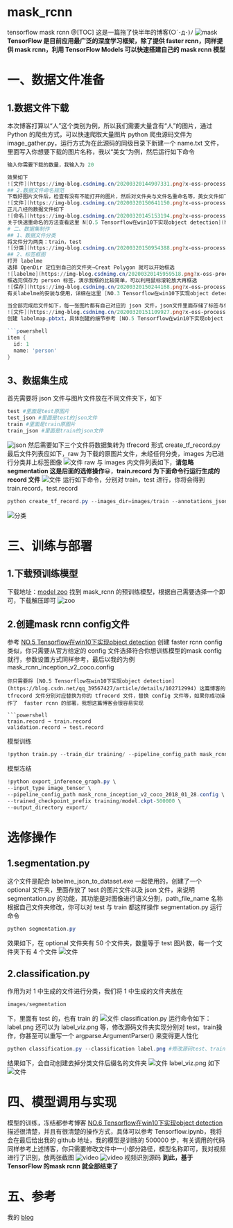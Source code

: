 # mask_rcnn
tensorflow mask rcnn
@[TOC]
这是一篇拖了快半年的博客(○´･д･)ﾉ
![mask](https://img-blog.csdnimg.cn/20200320143449625.png?x-oss-process=image/watermark,type_ZmFuZ3poZW5naGVpdGk,shadow_10,text_aHR0cHM6Ly9ibG9nLmNzZG4ubmV0L3FxXzM5NTY3NDI3,size_16,color_FFFFFF,t_70#pic_center)
**TensorFlow 是目前应用最广泛的深度学习框架，除了提供 faster rcnn，同样提供 mask rcnn，利用 TensorFlow Models 可以快速搭建自己的 mask rcnn 模型**

# 一、数据文件准备
## 1.数据文件下载
本次博客打算以“人”这个类别为例，所以我们需要大量含有“人”的图片，通过 Python 的爬虫方式，可以快速爬取大量图片
python 爬虫源码文件为 image_gather.py，运行方式为在此源码的同级目录下新建一个 name.txt 文件，里面写入你想要下载的图片名称，我以“美女”为例，然后运行如下命令
```powershell
输入你需要下载的数量，我输入为 20

效果如下
![文件](https://img-blog.csdnimg.cn/20200320144907331.png?x-oss-process=image/watermark,type_ZmFuZ3poZW5naGVpdGk,shadow_10,text_aHR0cHM6Ly9ibG9nLmNzZG4ubmV0L3FxXzM5NTY3NDI3,size_16,color_FFFFFF,t_70#pic_center)
## 2.数据文件命名规范
下载好图片文件后，检查有没有不能打开的图片，然后对文件夹与文件名重命名等，美女文件如下
![文件](https://img-blog.csdnimg.cn/20200320150641150.png?x-oss-process=image/watermark,type_ZmFuZ3poZW5naGVpdGk,shadow_10,text_aHR0cHM6Ly9ibG9nLmNzZG4ubmV0L3FxXzM5NTY3NDI3,size_16,color_FFFFFF,t_70)
正儿八经的数据文件如下
![命名](https://img-blog.csdnimg.cn/20200320145153194.png?x-oss-process=image/watermark,type_ZmFuZ3poZW5naGVpdGk,shadow_10,text_aHR0cHM6Ly9ibG9nLmNzZG4ubmV0L3FxXzM5NTY3NDI3,size_16,color_FFFFFF,t_70)
关于快速重命名的方法查看这里 N[O.5 Tensorflow在win10下实现object detection](https://blog.csdn.net/qq_39567427/article/details/102712994)
# 二、数据集制作
## 1、数据文件分类
将文件分为两类：train，test
![分类](https://img-blog.csdnimg.cn/20200320150954388.png?x-oss-process=image/watermark,type_ZmFuZ3poZW5naGVpdGk,shadow_10,text_aHR0cHM6Ly9ibG9nLmNzZG4ubmV0L3FxXzM5NTY3NDI3,size_16,color_FFFFFF,t_70)
## 2、标签框图
打开 labelme
选择 OpenDir 定位到自己的文件夹→Creat Polygon 就可以开始框选
![labelme](https://img-blog.csdnimg.cn/20200320145959518.png?x-oss-process=image/watermark,type_ZmFuZ3poZW5naGVpdGk,shadow_10,text_aHR0cHM6Ly9ibG9nLmNzZG4ubmV0L3FxXzM5NTY3NDI3,size_16,color_FFFFFF,t_70)
框选完保存为 person 标签，演示我框的比较简单，可以利用鼠标滚轮放大再框选
![保存](https://img-blog.csdnimg.cn/20200320150244168.png?x-oss-process=image/watermark,type_ZmFuZ3poZW5naGVpdGk,shadow_10,text_aHR0cHM6Ly9ibG9nLmNzZG4ubmV0L3FxXzM5NTY3NDI3,size_16,color_FFFFFF,t_70)
有关labelme的安装与使用，详细在这里 [NO.3 Tensorflow在win10下实现object detection](https://blog.csdn.net/qq_39567427/article/details/102596678)

当全部完成后文件如下，每一张图片都有自己对应的 json 文件，json文件里面存储了标签与你框图时每一个点的坐标
![文件](https://img-blog.csdnimg.cn/20200320151109927.png?x-oss-process=image/watermark,type_ZmFuZ3poZW5naGVpdGk,shadow_10,text_aHR0cHM6Ly9ibG9nLmNzZG4ubmV0L3FxXzM5NTY3NDI3,size_16,color_FFFFFF,t_70)
创建 labelmap.pbtxt，具体创建的细节参考 [NO.5 Tensorflow在win10下实现object detection](https://blog.csdn.net/qq_39567427/article/details/102712994)

```powershell
item {
  id: 1
  name: 'person'
}
```

## 3、数据集生成
首先需要将 json 文件与图片文件放在不同文件夹下，如下

```powershell
test #里面是test原图片
test_json #里面是test的json文件
train #里面是train原图片
train_json #里面是train的json文件
```
![json](https://img-blog.csdnimg.cn/20200320153025862.png?x-oss-process=image/watermark,type_ZmFuZ3poZW5naGVpdGk,shadow_10,text_aHR0cHM6Ly9ibG9nLmNzZG4ubmV0L3FxXzM5NTY3NDI3,size_16,color_FFFFFF,t_70#pic_center)
然后需要如下三个文件将数据集转为 tfrecord 形式
create_tf_record.py
最后文件列表应如下，raw 为下载的原图片文件，未经任何分类，images 为已进行分类并上标签图像
![文件](https://img-blog.csdnimg.cn/20200320153743444.png?x-oss-process=image/watermark,type_ZmFuZ3poZW5naGVpdGk,shadow_10,text_aHR0cHM6Ly9ibG9nLmNzZG4ubmV0L3FxXzM5NTY3NDI3,size_16,color_FFFFFF,t_70#pic_center)
raw 与 images 内文件列表如下，**请忽略 segmentation 这是后面的选修操作**😀，**train.record 为下面命令行运行生成的 record 文件**
![文件](https://img-blog.csdnimg.cn/20200320154116111.png?x-oss-process=image/watermark,type_ZmFuZ3poZW5naGVpdGk,shadow_10,text_aHR0cHM6Ly9ibG9nLmNzZG4ubmV0L3FxXzM5NTY3NDI3,size_16,color_FFFFFF,t_70)
运行如下命令，分别对 train，test 进行，你将会得到 train.record，test.record

```powershell
python create_tf_record.py --images_dir=images/train --annotations_json_dir=images/train_json --label_map_path=labelmap.pbtxt --output_path=images/train.record
```
![分类](https://img-blog.csdnimg.cn/20200320152652324.png?x-oss-process=image/watermark,type_ZmFuZ3poZW5naGVpdGk,shadow_10,text_aHR0cHM6Ly9ibG9nLmNzZG4ubmV0L3FxXzM5NTY3NDI3,size_16,color_FFFFFF,t_70)
# 三、训练与部署
## 1.下载预训练模型
下载地址：[model zoo](https://github.com/tensorflow/models/blob/master/research/object_detection/g3doc/detection_model_zoo.md)
找到 mask_rcnn 的预训练模型，根据自己需要选择一个即可，下载解压即可
![zoo](https://img-blog.csdnimg.cn/20200320154722393.png?x-oss-process=image/watermark,type_ZmFuZ3poZW5naGVpdGk,shadow_10,text_aHR0cHM6Ly9ibG9nLmNzZG4ubmV0L3FxXzM5NTY3NDI3,size_16,color_FFFFFF,t_70)
## 2.创建mask rcnn config文件
参考 [NO.5 Tensorflow在win10下实现object detection](https://blog.csdn.net/qq_39567427/article/details/102712994) 创建 faster rcnn config类似，你只需要从官方给定的 config 文件选择符合你想训练模型的mask config就行，参数设置方式同样参考，最后以我的为例
mask_rcnn_inception_v2_coco.config
```
你只需要将 [NO.5 Tensorflow在win10下实现object detection](https://blog.csdn.net/qq_39567427/article/details/102712994) 这篇博客的 tfrecord 文件分别对应替换为你的 tfrecord 文件，替换 config 文件等，如果你成功操作了  faster rcnn 的部署，我想这篇博客会很容易实现

```powershell
train.record → train.record
validation.record → test.record
```
模型训练

```python
!python train.py --train_dir training/ --pipeline_config_path mask_rcnn_inception_v2_coco_2018_01_28.config
```
模型冻结

```powershell
!python export_inference_graph.py \
--input_type image_tensor \
--pipeline_config_path mask_rcnn_inception_v2_coco_2018_01_28.config \
--trained_checkpoint_prefix training/model.ckpt-500000 \
--output_directory export/
```

# 选修操作
## 1.segmentation.py
这个文件是配合 labelme_json_to_dataset.exe 一起使用的，创建了一个 optional 文件夹，里面存放了 test 的图片文件以及 json 文件，来说明 segmentation.py 的功能，其功能是对图像进行语义分割，path_file_name 名称根据自己文件夹修改，你可以对 test 与 train 都这样操作
segmentation.py
运行命令

```powershell
python segmentation.py
```
效果如下，在 optional 文件夹有 50 个文件夹，数量等于 test 图片数，每一个文件夹下有 4 个文件
![文件](https://img-blog.csdnimg.cn/2020032016084764.png?x-oss-process=image/watermark,type_ZmFuZ3poZW5naGVpdGk,shadow_10,text_aHR0cHM6Ly9ibG9nLmNzZG4ubmV0L3FxXzM5NTY3NDI3,size_16,color_FFFFFF,t_70)
## 2.classification.py
作用为对 1 中生成的文件进行分类，我们将 1 中生成的文件夹放在

```powershell
images/segmentation
```
下，里面有 test 的，也有 train 的
![文件](https://img-blog.csdnimg.cn/2020032016142656.png?x-oss-process=image/watermark,type_ZmFuZ3poZW5naGVpdGk,shadow_10,text_aHR0cHM6Ly9ibG9nLmNzZG4ubmV0L3FxXzM5NTY3NDI3,size_16,color_FFFFFF,t_70)
classification.py
运行命令如下：
label.png 还可以为 label_viz.png 等，修改源码文件夹实现分别对 test，train操作，你甚至可以重写一个 argparse.ArgumentParser() 来变得更人性化

```powershell
python classification.py --classification label.png #修改源码test、train
```
结果如下，会自动创建去掉分类文件后缀名的文件夹
![文件](https://img-blog.csdnimg.cn/20200320162138257.png?x-oss-process=image/watermark,type_ZmFuZ3poZW5naGVpdGk,shadow_10,text_aHR0cHM6Ly9ibG9nLmNzZG4ubmV0L3FxXzM5NTY3NDI3,size_16,color_FFFFFF,t_70)
label_viz.png 如下
![文件](https://img-blog.csdnimg.cn/20200320162217803.png?x-oss-process=image/watermark,type_ZmFuZ3poZW5naGVpdGk,shadow_10,text_aHR0cHM6Ly9ibG9nLmNzZG4ubmV0L3FxXzM5NTY3NDI3,size_16,color_FFFFFF,t_70)
# 四、模型调用与实现
模型的训练，冻结都参考博客 [NO.6 Tensorflow在win10下实现object detection](https://blog.csdn.net/qq_39567427/article/details/102800400) 描述很清楚，并且有很清楚的操作方式，具体可以参考 Tensorflow.ipynb，我将会在最后给出我的 github 地址，我的模型是训练的 500000 步，有关调用的代码同样参考上述博客，你只需要修改文件中一小部分路径，模型名称即可，我对视频进行了识别，放两张截图
![video](https://img-blog.csdnimg.cn/20200320163618706.png?x-oss-process=image/watermark,type_ZmFuZ3poZW5naGVpdGk,shadow_10,text_aHR0cHM6Ly9ibG9nLmNzZG4ubmV0L3FxXzM5NTY3NDI3,size_16,color_FFFFFF,t_70)
![video](https://img-blog.csdnimg.cn/2020032016372679.png?x-oss-process=image/watermark,type_ZmFuZ3poZW5naGVpdGk,shadow_10,text_aHR0cHM6Ly9ibG9nLmNzZG4ubmV0L3FxXzM5NTY3NDI3,size_16,color_FFFFFF,t_70)
视频识别源码
**到此，基于 TensorFlow 的mask rcnn 就全部结束了**

# 五、参考
我的 [blog](https://blog.csdn.net/qq_39567427/article/details/104989739)


